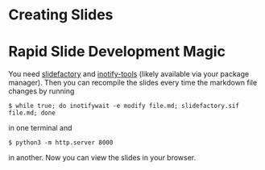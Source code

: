 # Creating Slides

# Rapid Slide Development Magic
You need [slidefactory](https://github.com/csc-training/slidefactory) and [inotify-tools](https://github.com/inotify-tools/inotify-tools) (likely available via your package manager). Then you can recompile the slides every time the markdown file changes by running
```
$ while true; do inotifywait -e modify file.md; slidefactory.sif file.md; done
```
in one terminal and
```
$ python3 -m http.server 8000
```
in another. Now you can view the slides in your browser.
